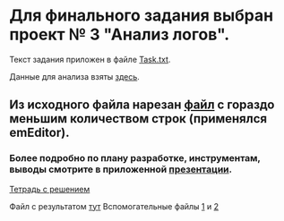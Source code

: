 # Для финального задания выбран проект № 3 "Анализ логов".

Текст задания приложен в файле [Task.txt](https://github.com/YKhabina/1T_Data/blob/master/Test_project/Task.txt).

Данные для анализа взяты [здесь](https://disk.yandex.ru/d/bneLL8F_1UWvsQ).

## Из исходного файла нарезан [файл](https://github.com/YKhabina/1T_Data/blob/master/Test_project/access_4_1_1.log) с гораздо меньшим количеством строк (применялся emEditor).

### Более подробно по плану разработке, инструментам, выводы смотрите в приложенной [презентации](https://github.com/YKhabina/1T_Data/blob/master/Test_project/Project_Khabina.pdf).

[Тетрадь с решением](https://github.com/YKhabina/1T_Data/blob/master/Test_project/Final.ipynb)

Файл с результатом [тут](https://github.com/YKhabina/1T_Data/blob/master/Test_project/Log_datamart.csv)
Вспомогательные файлы [1](https://github.com/YKhabina/1T_Data/blob/master/Test_project/log_browser.csv) и [2](https://github.com/YKhabina/1T_Data/blob/master/Test_project/log_platform.csv)




